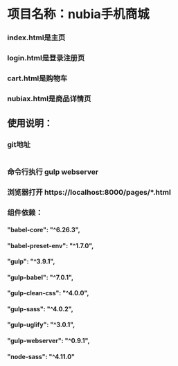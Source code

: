 # 项目名称：nubia手机商城

### index.html是主页
### login.html是登录注册页
### cart.html是购物车
### nubiax.html是商品详情页

## 使用说明：
### git地址
``` git clone https://github.com/CodeVpe/nubia.git
```
### 命令行执行 gulp webserver
### 浏览器打开 https://localhost:8000/pages/*.html


### 组件依赖：
#### "babel-core": "^6.26.3",
#### "babel-preset-env": "^1.7.0",
#### "gulp": "^3.9.1",
#### "gulp-babel": "^7.0.1",
#### "gulp-clean-css": "^4.0.0",
#### "gulp-sass": "^4.0.2",
#### "gulp-uglify": "^3.0.1",
#### "gulp-webserver": "^0.9.1",
#### "node-sass": "^4.11.0"
